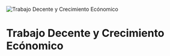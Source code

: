 ![Trabajo Decente y Crecimiento Ecónomico](https://www.undp.org/content/dam/undp/sdg/tiles/sdg-es-08.png "Trabajo Decente y Crecimiento Ecónomico")
# Trabajo Decente y Crecimiento Ecónomico
